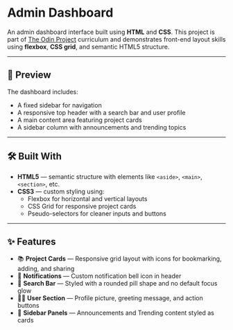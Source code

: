 # Admin Dashboard

An admin dashboard interface built using **HTML** and **CSS**. This project is part of [The Odin Project](https://www.theodinproject.com/) curriculum and demonstrates front-end layout skills using **flexbox**, **CSS grid**, and semantic HTML5 structure.

---

## 📸 Preview

The dashboard includes:

- A fixed sidebar for navigation
- A responsive top header with a search bar and user profile
- A main content area featuring project cards
- A sidebar column with announcements and trending topics

---

## 🛠️ Built With

- **HTML5** — semantic structure with elements like `<aside>`, `<main>`, `<section>`, etc.
- **CSS3** — custom styling using:
  - Flexbox for horizontal and vertical layouts
  - CSS Grid for responsive project cards
  - Pseudo-selectors for cleaner inputs and buttons

---

## ✨ Features

- 📚 **Project Cards** — Responsive grid layout with icons for bookmarking, adding, and sharing
- 🔔 **Notifications** — Custom notification bell icon in header
- 🔎 **Search Bar** — Styled with a rounded pill shape and no default focus glow
- 🧑‍💼 **User Section** — Profile picture, greeting message, and action buttons
- 📰 **Sidebar Panels** — Announcements and Trending content styled as cards
